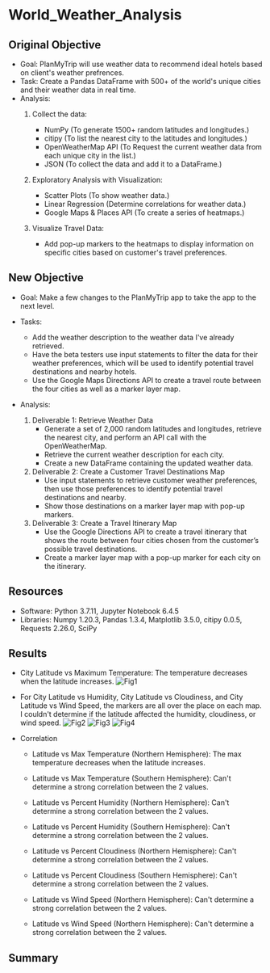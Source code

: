 # World_Weather_Analysis

## Original Objective
- Goal: PlanMyTrip will use weather data to recommend ideal hotels based on client's weather prefrences.
- Task: Create a Pandas DataFrame with 500+ of the world's unique cities and their weather data in real time.
- Analysis:
    1.  Collect the data: 
        - NumPy (To generate 1500+ random latitudes and longitudes.)
        - citipy (To list the nearest city to the latitudes and longitudes.)
        - OpenWeatherMap API (To Request the current weather data from each unique city in the list.)
        - JSON (To collect the data and add it to a DataFrame.)
    
    2. Exploratory Analysis with Visualization:
        - Scatter Plots (To show weather data.)
        - Linear Regression (Determine correlations for weather data.)
        - Google Maps & Places API (To create a series of heatmaps.)

    3. Visualize Travel Data:
        - Add pop-up markers to the heatmaps to display information on specific cities based on customer's travel preferences.
    
## New Objective
- Goal: Make a few changes to the PlanMyTrip app to take the app to the next level.
- Tasks: 
    - Add the weather description to the weather data I've already retrieved.
    - Have the beta testers use input statements to filter the data for their weather preferences, which will be used to identify potential travel destinations and nearby hotels. 
    - Use the Google Maps Directions API to create a travel route between the four cities as well as a marker layer map.

- Analysis:
    1. Deliverable 1: Retrieve Weather Data
        - Generate a set of 2,000 random latitudes and longitudes, retrieve the nearest city, and perform an API call with the OpenWeatherMap.
        - Retrieve the current weather description for each city.
        - Create a new DataFrame containing the updated weather data.
    2. Deliverable 2: Create a Customer Travel Destinations Map
        - Use input statements to retrieve customer weather preferences, then use those preferences to identify potential travel destinations and nearby.
        - Show those destinations on a marker layer map with pop-up markers.
    3. Deliverable 3: Create a Travel Itinerary Map
        - Use the Google Directions API to create a travel itinerary that shows the route between four cities chosen from the customer’s possible travel destinations.
        - Create a marker layer map with a pop-up marker for each city on the itinerary.

## Resources
- Software: Python 3.7.11, Jupyter Notebook 6.4.5
- Libraries: Numpy 1.20.3, Pandas 1.3.4, Matplotlib 3.5.0, citipy 0.0.5, Requests 2.26.0, SciPy 



## Results
- City Latitude vs Maximum Temperature: The temperature decreases when the latitude increases.
    ![Fig1](https://user-images.githubusercontent.com/33010018/151690116-d608cc67-b019-4b29-939f-c6c77e3c6452.png)

- For City Latitude vs Humidity, City Latitude vs Cloudiness, and City Latitude vs Wind Speed, the markers are all over the place on each map.  I couldn't determine if the latitude affected the humidity, cloudiness, or wind speed.
![Fig2](https://user-images.githubusercontent.com/33010018/151690124-5d4dd4e2-3ed3-4c35-a8ca-20ec71972a3c.png)  ![Fig3](https://user-images.githubusercontent.com/33010018/151690130-eed50364-0eae-4c11-a283-6bad22c434d4.png) ![Fig4](https://user-images.githubusercontent.com/33010018/151690135-2a81a9ff-1ad6-4c8a-a1fb-411d8aaf3263.png)
- Correlation
    - Latitude vs Max Temperature (Northern Hemisphere): The max temperature decreases when the latitude increases.
    - Latitude vs Max Temperature (Southern Hemisphere): Can't determine a strong correlation between the 2 values.

    - Latitude vs Percent Humidity (Northern Hemisphere): Can't determine a strong correlation between the 2 values.
    - Latitude vs Percent Humidity (Southern Hemisphere):  Can't determine a strong correlation between the 2 values.

    - Latitude vs Percent Cloudiness (Northern Hemisphere):  Can't determine a strong correlation between the 2 values.
    - Latitude vs Percent Cloudiness (Southern Hemisphere): Can't determine a strong correlation between the 2 values.

    - Latitude vs Wind Speed (Northern Hemisphere): Can't determine a strong correlation between the 2 values.
    - Latitude vs Wind Speed (Northern Hemisphere): Can't determine a strong correlation between the 2 values.

## Summary
